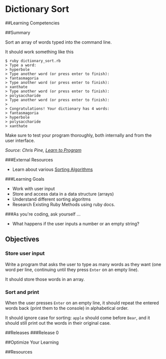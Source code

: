 # Dictionary Sort 
 
##Learning Competencies 

##Summary 

 Sort an array of words typed into the command line.

It should work something like this

```text
$ ruby dictionary_sort.rb
> Type a word:
> hyperbole
> Type another word (or press enter to finish):
> fantasmagoria
> Type another word (or press enter to finish):
> xanthate
> Type another word (or press enter to finish):
> polysaccharide
> Type another word (or press enter to finish):
>
> Congratulations! Your dictionary has 4 words:
> fantasmagoria
> hyperbole
> polysaccharide
> xanthate
```

Make sure to test your program thoroughly, both internally and from the user interface.

<cite>Source: Chris Pine, [Learn to Program](http://pine.fm/LearnToProgram/)</cite>

###External Resources
* Learn about various [Sorting Algorithms](http://en.wikipedia.org/wiki/Sorting_algorithm)

###Learning Goals
* Work with user input
* Store and access data in a data structure (arrays)
* Understand different sorting algoritms
* Research Existing Ruby Methods using ruby docs. 

###As you're coding, ask yourself ...
* What happens if the user inputs a number or an empty string?

## Objectives

### Store user input

Write a program that asks the user to type as many words as they want (one word per line, continuing until they press `Enter` on an empty line).

It should store those words in an array.

### Sort and print

When the user presses `Enter` on an empty line, it should repeat the entered words back (print them to the console) in alphabetical order.  

It should ignore case for sorting: `apple` should come before `Bear`, and it should still print out the words in their original case. 

##Releases
###Release 0 

##Optimize Your Learning 

##Resources